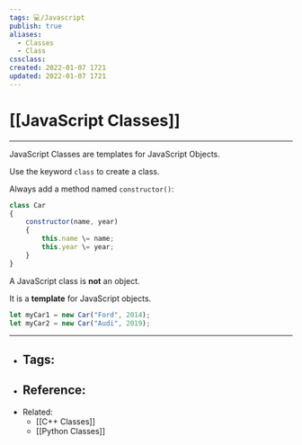 ```yaml
---
tags: 💻️/Javascript
publish: true
aliases: 
  - Classes
  - Class
cssclass: 
created: 2022-01-07 1721
updated: 2022-01-07 1721
---
```


# [[JavaScript Classes]]

---

JavaScript Classes are templates for JavaScript Objects.

Use the keyword `class` to create a class.

Always add a method named `constructor()`:

```js
class Car 
{  
	constructor(name, year) 
	{  
		this.name \= name;  
		this.year \= year;  
	}  
}
```

A JavaScript class is **not** an object.

It is a **template** for JavaScript objects.

```js
let myCar1 = new Car("Ford", 2014);  
let myCar2 = new Car("Audi", 2019);
```

---

- Tags: 
	- 
- Reference:
	- 
- Related:
	- [[C++ Classes]]
	- [[Python Classes]]

